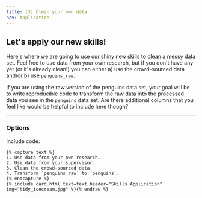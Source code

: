```yaml
---
title: (3) Clean your own data
nav: Application
---
```


## Let's apply our new skills!

Here's where we are going to use our shiny new skills to clean a messy data set. Feel free to use data from your own research, but if you don't have any yet (or it's already clean!) you can either a) use the crowd-sourced data and/or b) use `penguins_raw`.

If you are using the raw version of the penguins data set, your goal will be to write reproducible code to transform the raw data into the processed data you see in the `penguins` data set. Are there additional columns that you feel like would be helpful to include here though?

---------

### Options

Include code:

```{% raw %}
{% capture text %}
1. Use data from your own research.
2. Use data from your supervisor.
3. Clean the crowd-sourced data.
4. Transform `penguins_raw` to `penguins`.
{% endcapture %}
{% include card.html text=text header="Skills Application" img="tidy_icecream.jpg" %}{% endraw %}
```
